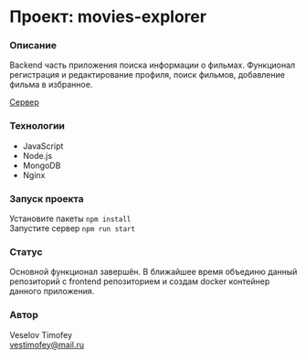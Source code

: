 # Проект: movies-explorer

### Описание

Backend часть приложения поиска информации о фильмах. Функционал регистрация и редактирование профиля, поиск фильмов, добавление фильма в избранное. 

[Сервер](https://api.veselov.diplom.nomoredomainsmonster.ru/)

### Технологии

* JavaScript
* Node.js
* MongoDB
* Nginx

### Запуск проекта

Установите пакеты ``` npm install ``` <br />
Запустите сервер ``` npm run start ```

### Статус
Основной функционал завершён. 
В ближайшее время объединю данный репозиторий с frontend репозиторием и создам docker контейнер данного приложения.

### Автор
Veselov Timofey <br />
vestimofey@mail.ru
